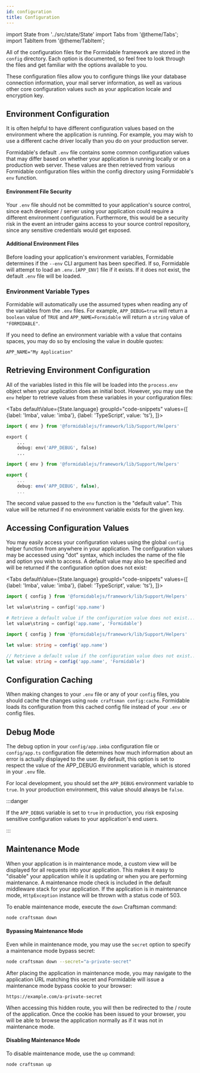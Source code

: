 ```yaml
---
id: configuration
title: Configuration
---
```


import State from '../src/state/State'
import Tabs from '@theme/Tabs';
import TabItem from '@theme/TabItem';

All of the configuration files for the Formidable framework are stored in the `config` directory. Each option is documented, so feel free to look through the files and get familiar with the options available to you.

These configuration files allow you to configure things like your database connection information, your mail server information, as well as various other core configuration values such as your application locale and encryption key.

## Environment Configuration

It is often helpful to have different configuration values based on the environment where the application is running. For example, you may wish to use a different cache driver locally than you do on your production server.

Formidable's default `.env` file contains some common configuration values that may differ based on whether your application is running locally or on a production web server. These values are then retrieved from various Formidable configuration files within the config directory using Formidable's `env` function.

#### Environment File Security

Your `.env` file should not be committed to your application's source control, since each developer / server using your application could require a different environment configuration. Furthermore, this would be a security risk in the event an intruder gains access to your source control repository, since any sensitive credentials would get exposed.

#### Additional Environment Files

Before loading your application's environment variables, Formidable determines if the `--env` CLI argument has been specified. If so, Formidable will attempt to load an `.env.[APP_ENV]` file if it exists. If it does not exist, the default `.env` file will be loaded.

### Environment Variable Types

Formidable will automatically use the assumed types when reading any of the variables from the `.env` files. For example, `APP_DEBUG=true` will return a `boolean` value of `TRUE` and `APP_NAME=Formidable` will return a `string` value of `"FORMIDABLE"`.

If you need to define an environment variable with a value that contains spaces, you may do so by enclosing the value in double quotes:

```env title=".env"
APP_NAME="My Application"
```

## Retrieving Environment Configuration

All of the variables listed in this file will be loaded into the `process.env` object when your application does an initial boot. However, you may use the `env` helper to retrieve values from these variables in your configuration files:

<Tabs
    defaultValue={State.language}
	groupId="code-snippets"
    values={[
        {label: 'Imba', value: 'imba'},
        {label: 'TypeScript', value: 'ts'},
    ]}>
<TabItem value="imba">

```py title="config/app.imba"
import { env } from '@formidablejs/framework/lib/Support/Helpers'

export {
    ...
    debug: env('APP_DEBUG', false)
    ...
```

</TabItem>
<TabItem value="ts">

```ts title="config/app.ts"
import { env } from '@formidablejs/framework/lib/Support/Helpers'

export {
    ...
    debug: env('APP_DEBUG', false),
    ...
```

</TabItem>
</Tabs>

The second value passed to the `env` function is the "default value". This value will be returned if no environment variable exists for the given key.

## Accessing Configuration Values

You may easily access your configuration values using the global `config` helper function from anywhere in your application. The configuration values may be accessed using "dot" syntax, which includes the name of the file and option you wish to access. A default value may also be specified and will be returned if the configuration option does not exist:

<Tabs
    defaultValue={State.language}
	groupId="code-snippets"
    values={[
        {label: 'Imba', value: 'imba'},
        {label: 'TypeScript', value: 'ts'},
    ]}>
<TabItem value="imba">

```py
import { config } from '@formidablejs/framework/lib/Support/Helpers'

let value\string = config('app.name')

# Retrieve a default value if the configuration value does not exist...
let value\string = config('app.name', 'Formidable')
```

</TabItem>
<TabItem value="ts">

```ts
import { config } from '@formidablejs/framework/lib/Support/Helpers'

let value: string = config('app.name')

// Retrieve a default value if the configuration value does not exist...
let value: string = config('app.name', 'Formidable')
```

</TabItem>
</Tabs>

## Configuration Caching

When making changes to your `.env` file or any of your `config` files, you should cache the changes using `node craftsman config:cache`. Formidable loads its configuration from this cached config file instead of your `.env` or config files.

## Debug Mode

The debug option in your `config/app.imba` configuration file or `config/app.ts` configuration file determines how much information about an error is actually displayed to the user. By default, this option is set to respect the value of the APP_DEBUG environment variable, which is stored in your `.env` file.

For local development, you should set the `APP_DEBUG` environment variable to `true`. In your production environment, this value should always be `false`.

:::danger

If the `APP_DEBUG` variable is set to `true` in production, you risk exposing sensitive configuration values to your application's end users.

:::

## Maintenance Mode

When your application is in maintenance mode, a custom view will be displayed for all requests into your application. This makes it easy to "disable" your application while it is updating or when you are performing maintenance. A maintenance mode check is included in the default middleware stack for your application. If the application is in maintenance mode, `HttpException` instance will be thrown with a status code of 503.

To enable maintenance mode, execute the `down` Craftsman command:

```bash
node craftsman down
```

#### Bypassing Maintenance Mode

Even while in maintenance mode, you may use the `secret` option to specify a maintenance mode bypass secret:

```bash
node craftsman down --secret="a-private-secret"
```

After placing the application in maintenance mode, you may navigate to the application URL matching this secret and Formidable will issue a maintenance mode bypass cookie to your browser:

```curl
https://example.com/a-private-secret
```

When accessing this hidden route, you will then be redirected to the / route of the application. Once the cookie has been issued to your browser, you will be able to browse the application normally as if it was not in maintenance mode.

#### Disabling Maintenance Mode

To disable maintenance mode, use the `up` command:

```bash
node craftsman up
```
